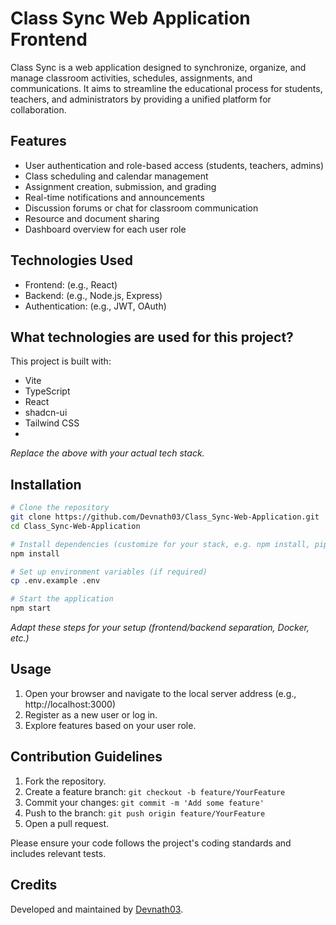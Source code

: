 # Class Sync Web Application Frontend
Class Sync is a web application designed to synchronize, organize, and manage classroom activities, schedules, assignments, and communications. It aims to streamline the educational process for students, teachers, and administrators by providing a unified platform for collaboration.

## Features

- User authentication and role-based access (students, teachers, admins)
- Class scheduling and calendar management
- Assignment creation, submission, and grading
- Real-time notifications and announcements
- Discussion forums or chat for classroom communication
- Resource and document sharing
- Dashboard overview for each user role

## Technologies Used

- Frontend: (e.g., React)
- Backend: (e.g., Node.js, Express)
- Authentication: (e.g., JWT, OAuth)

## What technologies are used for this project?

This project is built with:

- Vite
- TypeScript
- React
- shadcn-ui
- Tailwind CSS
- 
_Replace the above with your actual tech stack._

## Installation

```bash
# Clone the repository
git clone https://github.com/Devnath03/Class_Sync-Web-Application.git
cd Class_Sync-Web-Application

# Install dependencies (customize for your stack, e.g. npm install, pip install -r requirements.txt)
npm install

# Set up environment variables (if required)
cp .env.example .env

# Start the application
npm start
```

_Adapt these steps for your setup (frontend/backend separation, Docker, etc.)_

## Usage

1. Open your browser and navigate to the local server address (e.g., http://localhost:3000)
2. Register as a new user or log in.
3. Explore features based on your user role.

## Contribution Guidelines

1. Fork the repository.
2. Create a feature branch: `git checkout -b feature/YourFeature`
3. Commit your changes: `git commit -m 'Add some feature'`
4. Push to the branch: `git push origin feature/YourFeature`
5. Open a pull request.

Please ensure your code follows the project's coding standards and includes relevant tests.


## Credits

Developed and maintained by [Devnath03](https://github.com/Devnath03).




